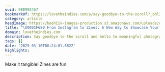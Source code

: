 ```yaml
---
uuid: 988992467
bookmarkOf: https://lovetheindies.com/p/say-goodbye-to-the-scroll?_bhlid=7cb735f123f7ebf5bce9fac338c80d4ea9ad5646&utm_campaign=from-instagram-to-zines-a-new-way-to-showcase-your-photography&utm_medium=newsletter&utm_source=lovetheindies.com&__readwiseLocation=
category: article
headImage: https://beehiiv-images-production.s3.amazonaws.com/uploads/asset/file/73c181bc-1691-4b6c-bb32-d4c960dc79a7/IMG_8269.JPG?t=1733228556
title: "\U0001F680 From Instagram to Zines: A New Way to Showcase Your Photography"
domain: lovetheindies.com
description: Say goodbye to the scroll and hello to meaningful photography.
tags: []
date: '2025-03-10T08:24:01.682Z'
highlights:
---
```


Make it tangible! Zines are fun

